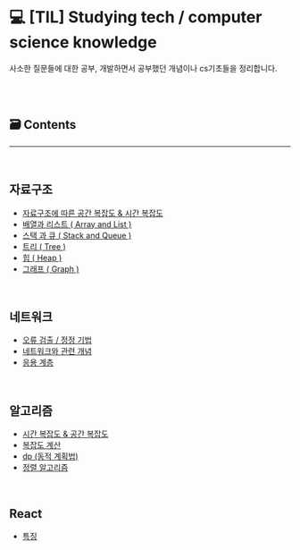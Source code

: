 # 💻 [TIL] Studying tech / computer science knowledge

사소한 질문들에 대한 공부, 개발하면서 공부했던 개념이나 cs기초들을 정리합니다.

<br><br>

## 🗃 Contents

---

<br>

## 자료구조

- [자료구조에 따른 공간 복잡도 & 시간 복잡도](/dataStructure/complexity.md)
- [배열과 리스트 ( Array and List )](/dataStructure/array-list.md)
- [스택 과 큐 ( Stack and Queue )](/dataStructure/stack-queue.md)
- [트리 ( Tree )](/dataStructure/tree.md)
- [힙 ( Heap )](dataStructure/heap.md)
- [그래프 ( Graph )](/dataStructure/graph.md)

<br>

## 네트워크

- [ 오류 검출 / 정정 기법 ](/network/errorDetection-correction.md)
- [ 네트워크와 관련 개념 ](/network/network.md)
- [ 응용 계층 ](/network/applicationLayer.md)

<br>

## 알고리즘

- [시간 복잡도 & 공간 복잡도](/algorithm/time-space-complexity.md)
- [복잡도 계산](/algorithm/computational-complexity.md)
- [dp (동적 계획법)](/algorithm/dynamic-programming.md)
- [정렬 알고리즘](/algorithm/sorting-algorithm.md)

<br>

## React

- [특징](/react/react-feature.md)

